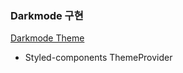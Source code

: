 ### Darkmode 구현

[Darkmode Theme](https://velog.io/@hyejeong/DarkMode-Theme)
- Styled-components ThemeProvider

